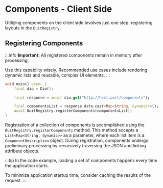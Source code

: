 # Components - Client Side

Utilizing components on the client side involves just one step: registering layouts in the `DuitRegistry`.

## Registering Components

:::info
**Important:** All registered components remain in memory after processing.

Use this capability wisely. Recommended use cases include rendering dynamic lists and reusable, complex UI elements.
:::

```dart
void main() async {
    final dio = Dio();

    final response = await dio.get("http://host:port/components");

    final componentsList = response.data.cast<Map<String, dynamic>>();
    await DuitRegistry.registerComponents(componentsList);
}
```

Registration of a collection of components is accomplished using the `DuitRegistry.registerComponents` method.
This method accepts a `List<Map<String, dynamic>>` as a parameter, where each list item is a `ComponentDescription` object.
During registration, components undergo preliminary processing by recursively traversing the JSON and linking attribute objects.

:::tip
In the code example, loading a set of components happens every time the application starts.

To minimize application startup time, consider caching the results of the request.
:::
